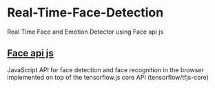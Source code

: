 # Real-Time-Face-Detection
Real Time Face and Emotion Detector using  Face api js

## <a href='https://justadudewhohacks.github.io/face-api.js/docs/index.html'>Face api js</a>
JavaScript API for face detection and face recognition in the browser implemented on top of the tensorflow.js core API (tensorflow/tfjs-core)
